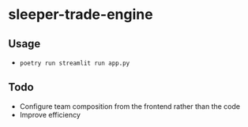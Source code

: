 # sleeper-trade-engine

## Usage

- `poetry run streamlit run app.py`

## Todo

- Configure team composition from the frontend rather than the code
- Improve efficiency
